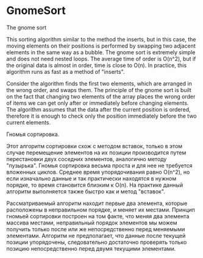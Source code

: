 # GnomeSort

The gnome sort 

This sorting algorithm similar to the method the inserts, but in this case, the moving elements on their positions is performed by swapping two adjacent elements in the same way as a bubble. The gnome sort is extremely simple and does not need nested loops. The average time of order is O(n^2), but if the original data is almost in order, time is close to O(n). In practice, this algorithm runs as fast as a method of "inserts".

Consider the algorithm finds the first two elements, which are arranged in the wrong order, and swaps them. The principle of the gnome sort is built on the fact that changing two elements of the array places the wrong order of items we can get only after or immediately before changing elements. The algorithm assumes that the data after the current position is ordered, therefore it is enough to check only the position immediately before the two current elements.

Гномья сортировка. 

Этот алгоритм сортировки схож с методом вставок, только в этом случае перемещение элементов на их позиции производится путем перестановки двух соседних элементов, аналогично методу "пузырька". Гномья сортировка весьма проста и для нее не требуется вложенных циклов. Среднее время упорядочивания равно O(n^2), но если изначально данные и так практически находятся в нужном порядке, то время становится близким к O(n). На практике данный алгоритм выполняется также быстро как и метод "вставок".

Рассматриваемый алгоритм находит первые два элемента, которые расположены в неправильном порядке, и меняет их местами. Принцип гномьей сортировки построен на том факте, что меняя два элемента массива местами, неправильный порядок элементов мы можем получить только после или же непосредственно перед меняемыми элементами. Алгоритм не предполагает, что данные после текущей позиции упорядочены, следовательно достаточно проверять только позицию непосредственно перед двумя текущими элементами.
